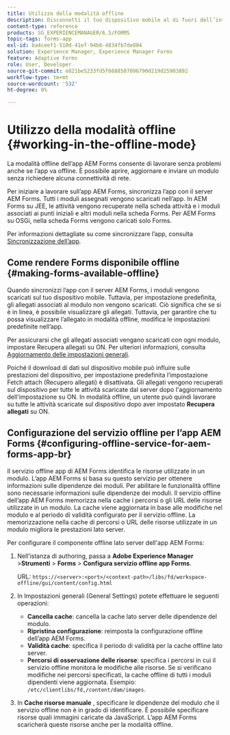 ```yaml
---
title: Utilizzo della modalità offline
description: Disconnetti il tuo dispositivo mobile al di fuori dell’intervallo della rete AEM Forms o in modalità completamente offline e lavora sull’app AEM Forms
content-type: reference
products: SG_EXPERIENCEMANAGER/6.5/FORMS
topic-tags: forms-app
exl-id: ba4ceef1-510d-41ef-94b8-4834fb7de804
solution: Experience Manager, Experience Manager Forms
feature: Adaptive Forms
role: User, Developer
source-git-commit: e821be5233fd5f6688507096790d219d25903892
workflow-type: tm+mt
source-wordcount: '532'
ht-degree: 0%

---
```


# Utilizzo della modalità offline {#working-in-the-offline-mode}

La modalità offline dell’app AEM Forms consente di lavorare senza problemi anche se l’app va offline. È possibile aprire, aggiornare e inviare un modulo senza richiedere alcuna connettività di rete.

Per iniziare a lavorare sull’app AEM Forms, sincronizza l’app con il server AEM Forms. Tutti i moduli assegnati vengono scaricati nell’app. In AEM Forms su JEE, le attività vengono recuperate nella scheda attività e i moduli associati ai punti iniziali e altri moduli nella scheda Forms. Per AEM Forms su OSGi, nella scheda Forms vengono caricati solo Forms.

Per informazioni dettagliate su come sincronizzare l’app, consulta [Sincronizzazione dell’app](/help/forms/using/sync-app.md).

## Come rendere Forms disponibile offline {#making-forms-available-offline}

Quando sincronizzi l’app con il server AEM Forms, i moduli vengono scaricati sul tuo dispositivo mobile. Tuttavia, per impostazione predefinita, gli allegati associati al modulo non vengono scaricati. Ciò significa che se si è in linea, è possibile visualizzare gli allegati. Tuttavia, per garantire che tu possa visualizzare l’allegato in modalità offline, modifica le impostazioni predefinite nell’app.

Per assicurarsi che gli allegati associati vengano scaricati con ogni modulo, impostare Recupera allegati su ON. Per ulteriori informazioni, consulta [Aggiornamento delle impostazioni generali](/help/forms/using/update-general-settings.md).

Poiché il download di dati sul dispositivo mobile può influire sulle prestazioni del dispositivo, per impostazione predefinita l’impostazione Fetch attach (Recupero allegati) è disattivata. Gli allegati vengono recuperati sul dispositivo per tutte le attività scaricate dal server dopo l&#39;aggiornamento dell&#39;impostazione su ON. In modalità offline, un utente può quindi lavorare su tutte le attività scaricate sul dispositivo dopo aver impostato **Recupera allegati** su ON.

## Configurazione del servizio offline per l’app AEM Forms {#configuring-offline-service-for-aem-forms-app-br}

Il servizio offline app di AEM Forms identifica le risorse utilizzate in un modulo. L’app AEM Forms si basa su questo servizio per ottenere informazioni sulle dipendenze dei moduli. Per abilitare le funzionalità offline sono necessarie informazioni sulle dipendenze dei moduli. Il servizio offline dell’app AEM Forms memorizza nella cache i percorsi o gli URL delle risorse utilizzate in un modulo. La cache viene aggiornata in base alle modifiche nel modulo e al periodo di validità configurato per il servizio offline. La memorizzazione nella cache di percorsi o URL delle risorse utilizzate in un modulo migliora le prestazioni lato server.

Per configurare il componente offline lato server dell&#39;app AEM Forms:

1. Nell’istanza di authoring, passa a **Adobe Experience Manager** >**Strumenti** > **Forms** > **Configura servizio offline app Forms**.

   URL: `https://<server>:<port>/<context-path>/libs/fd/workspace-offline/gui/content/config.html`

1. In Impostazioni generali (General Settings) potete effettuare le seguenti operazioni:

   * **Cancella cache**: cancella la cache lato server delle dipendenze del modulo.
   * **Ripristina configurazione**: reimposta la configurazione offline dell’app AEM Forms.
   * **Validità cache**: specifica il periodo di validità per la cache offline lato server.
   * **Percorsi di osservazione delle risorse**: specifica i percorsi in cui il servizio offline monitora le modifiche alle risorse. Se si verificano modifiche nei percorsi specificati, la cache offline di tutti i moduli dipendenti viene aggiornata. Esempio: `/etc/clientlibs/fd,/content/dam/images`.

1. In **Cache risorse manuale** , specificare le dipendenze del modulo che il servizio offline non è in grado di identificare. È possibile specificare risorse quali immagini caricate da JavaScript. L’app AEM Forms scaricherà queste risorse anche per la modalità offline.
